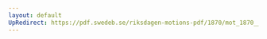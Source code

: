 ```yaml
---
layout: default
UpRedirect: https://pdf.swedeb.se/riksdagen-motions-pdf/1870/mot_1870__ak__00222/mot_1870__ak__00222_004.pdf
---
```

